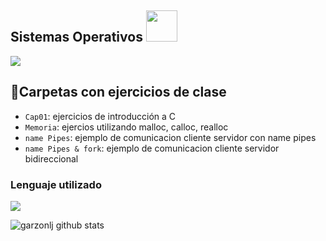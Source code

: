 <h2> Sistemas Operativos <img <img src="https://media.giphy.com/media/12oufCB0MyZ1Go/giphy.gif" width="50"></h2>

   <p align="left">
   <img src="https://img.shields.io/badge/STATUS-EN%20DESAROLLO-green">
   </p>

## :hammer:Carpetas con ejercicios de clase

- `Cap01`: ejercicios de introducción a C
- `Memoria`: ejercios utilizando malloc, calloc, realloc
- `name Pipes`: ejemplo de comunicacion cliente servidor con name pipes
- `name Pipes & fork`: ejemplo de comunicacion cliente servidor bidireccional

### Lenguaje utilizado
<img src="https://img.shields.io/badge/-C%20&%20C++-659ad2?style=flat&logo=c%2B%2B&logoColor=ffffff">

![garzonlj github stats](https://github-readme-stats.vercel.app/api?username=garzonlj&show_icons=true&hide_border=true)
